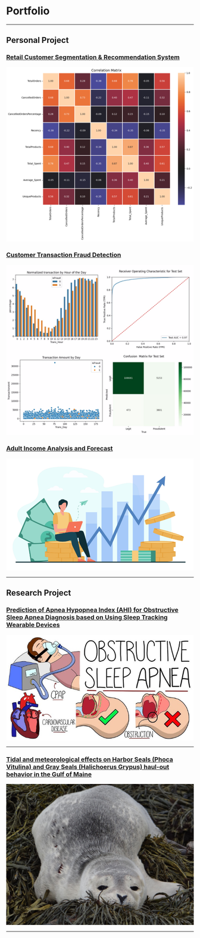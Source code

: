# Portfolio

---

## Personal Project
### [Retail Customer Segmentation & Recommendation System](https://github.com/giauyen123/Customer-Segmenation-and-Recommendation-System)
<img src="cusSeg.png"/>

### [Customer Transaction Fraud Detection](https://github.com/giauyen123/Customer-Transaction-Fraud-Detection)
<img src="fraud_detection.jpg"/>

### [Adult Income Analysis and Forecast](https://rpubs.com/giauyen123/1070743)
<img src="adultincome.png"/>

---
## Research Project

### [Prediction of Apnea Hypopnea Index (AHI) for Obstructive Sleep Apnea Diagnosis based on Using Sleep Tracking Wearable Devices](/researchposter.pdf)
<img src="osa.jpg"/>

---

### [Tidal and meteorological effects on Harbor Seals (Phoca Vitulina) and Gray Seals (Halichoerus Grypus) haul-out behavior in the Gulf of Maine](/sealanalysis.pdf)
<img src="seal.jpg"/>

---
